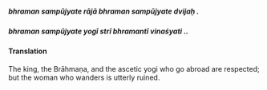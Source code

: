 ##### bhraman sampūjyate rājā bhraman sampūjyate dvijaḥ .
##### bhraman sampūjyate yogī strī bhramantī vinaśyati ..

#### Translation

The king, the Brāhmaṇa, and the ascetic yogi who go abroad are respected; but the woman who wanders is utterly ruined.